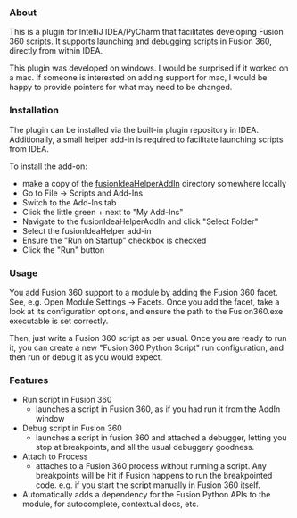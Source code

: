 ### About

This is a plugin for IntelliJ IDEA/PyCharm that facilitates developing Fusion 360 scripts. It supports launching and
debugging scripts in Fusion 360, directly from within IDEA.

This plugin was developed on windows. I would be surprised if it worked on a mac. If someone is interested on adding
support for mac, I would be happy to provide pointers for what may need to be changed.

### Installation
The plugin can be installed via the built-in plugin repository in IDEA. Additionally, a small helper add-in is required
to facilitate launching scripts from IDEA.

To install the add-on:
- make a copy of the [fusionIdeaHelperAddIn](scripts/fusionIdeaHelperAddIn) directory somewhere locally
- Go to File -> Scripts and Add-Ins
- Switch to the Add-Ins tab
- Click the little green + next to "My Add-Ins"
- Navigate to the fusionIdeaHelperAddIn and click "Select Folder"
- Select the fusionIdeaHelper add-in
- Ensure the "Run on Startup" checkbox is checked
- Click the "Run" button

### Usage
You add Fusion 360 support to a module by adding the Fusion 360 facet. See, e.g. Open Module Settings -> Facets.
Once you add the facet, take a look at its configuration options, and ensure the path to the Fusion360.exe executable
is set correctly.

Then, just write a Fusion 360 script as per usual. Once you are ready to run it, you can create a new
"Fusion 360 Python Script" run configuration, and then run or debug it as you would expect.

### Features
- Run script in Fusion 360
    - launches a script in Fusion 360, as if you had run it from the AddIn window
- Debug script in Fusion 360
    - launches a script in fusion 360 and attached a debugger, letting you stop at breakpoints, and all the usual
    debuggery goodness.
- Attach to Process
    - attaches to a Fusion 360 process without running a script. Any breakpoints will be hit if Fusion happens to run
    the breakpointed code. e.g. if you start the script manually in Fusion 360 itself.
- Automatically adds a dependency for the Fusion Python APIs to the module, for autocomplete, contextual docs, etc.
